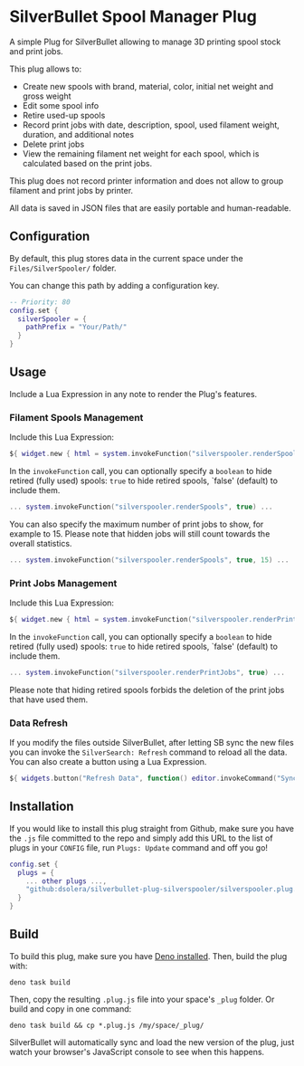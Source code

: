 
# SilverBullet Spool Manager Plug

A simple Plug for SilverBullet allowing to manage 3D printing spool stock and print jobs.

This plug allows to:

* Create new spools with brand, material, color, initial net weight and gross weight
* Edit some spool info
* Retire used-up spools
* Record print jobs with date, description, spool, used filament weight, duration, and additional notes
* Delete print jobs
* View the remaining filament net weight for each spool, which is calculated based on the print jobs.

This plug does not record printer information and does not allow to group filament and print jobs by printer.

All data is saved in JSON files that are easily portable and human-readable.

## Configuration

By default, this plug stores data in the current space under the `Files/SilverSpooler/` folder.

You can change this path by adding a configuration key.

```lua
-- Priority: 80
config.set {
  silverSpooler = {
    pathPrefix = "Your/Path/"
  }
}
```

## Usage

Include a Lua Expression in any note to render the Plug's features.

### Filament Spools Management

Include this Lua Expression:

```lua
${ widget.new { html = system.invokeFunction("silverspooler.renderSpools"), events = { click = function(e) system.invokeFunction("silverspooler.click", e.data.target.getAttribute("data-item"), js.window.document.getElementById("newspooldata").value) end }, display = "block" } }
```

In the `invokeFunction` call, you can optionally specify a `boolean` to hide retired (fully used) spools: `true` to hide retired spools, `false' (default) to include them.

```lua
... system.invokeFunction("silverspooler.renderSpools", true) ...
```

You can also specify the maximum number of print jobs to show, for example to 15. Please note that hidden jobs will still count towards the overall statistics.

```lua
... system.invokeFunction("silverspooler.renderSpools", true, 15) ...
```

### Print Jobs Management

Include this Lua Expression:

```lua
${ widget.new { html = system.invokeFunction("silverspooler.renderPrintJobs", true), events = { click = function(e) system.invokeFunction("silverspooler.click", e.data.target.getAttribute("data-item"), js.window.document.getElementById("newprintjobdata").value) end }, display = "block" } }
```

In the `invokeFunction` call, you can optionally specify a `boolean` to hide retired (fully used) spools: `true` to hide retired spools, `false' (default) to include them.

```lua
... system.invokeFunction("silverspooler.renderPrintJobs", true) ...
```

Please note that hiding retired spools forbids the deletion of the print jobs that have used them.

### Data Refresh

If you modify the files outside SilverBullet, after letting SB sync the new files you can invoke the `SilverSearch: Refresh` command to reload all the data. You can also create a button using a Lua Expression.

```lua
${ widgets.button("Refresh Data", function() editor.invokeCommand("Sync: Now") editor.invokeCommand("SilverSpooler: Refresh") end) }
```

## Installation

If you would like to install this plug straight from Github, make sure you have the `.js` file committed to the repo and simply add this URL to the list of plugs in your `CONFIG` file, run `Plugs: Update` command and off you go!

```lua
config.set {
  plugs = {
    ... other plugs ...,
    "github:dsolera/silverbullet-plug-silverspooler/silverspooler.plug.js"
  }
}
```

## Build

To build this plug, make sure you have [Deno installed](https://docs.deno.com/runtime/). Then, build the plug with:

```shell
deno task build
```

Then, copy the resulting `.plug.js` file into your space's `_plug` folder. Or build and copy in one command:

```shell
deno task build && cp *.plug.js /my/space/_plug/
```

SilverBullet will automatically sync and load the new version of the plug, just watch your browser's JavaScript console to see when this happens.
